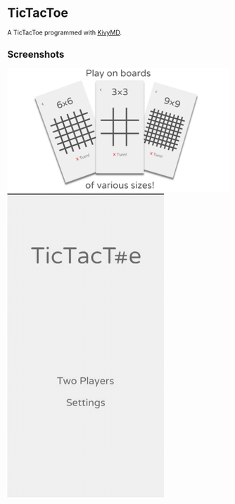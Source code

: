 # TicTacToe

A TicTacToe programmed with [KivyMD](https://github.com/kivymd/KivyMD).

## Screenshots

![Game image](/assets/images/game_image.png)
![Game video](/assets/images/game_video.gif)
